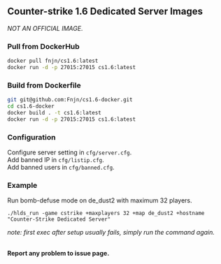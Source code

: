 ##  Counter-strike 1.6 Dedicated Server Images
*NOT AN OFFICIAL IMAGE.*<br/>

### Pull from DockerHub
```bash
docker pull fnjn/cs1.6:latest
docker run -d -p 27015:27015 cs1.6:latest
```

### Build from Dockerfile
```bash
git git@github.com:Fnjn/cs1.6-docker.git
cd cs1.6-docker
docker build . -t cs1.6:latest
docker run -d -p 27015:27015 cs1.6:latest
```

### Configuration
Configure server setting in `cfg/server.cfg`.<br/>
Add banned IP in `cfg/listip.cfg`.<br/>
Add banned users in `cfg/banned.cfg`.<br/>

### Example
Run bomb-defuse mode on de_dust2 with maximum 32 players.
```
./hlds_run -game cstrike +maxplayers 32 +map de_dust2 +hostname "Counter-Strike Dedicated Server"
```
*note: first exec after setup usually fails, simply run the command again.*

<br/>**Report any problem to issue page.**<br/>
